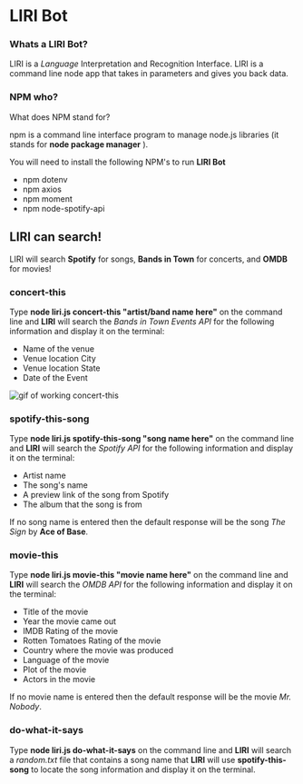 # LIRI Bot

### Whats a LIRI Bot?
LIRI is a _Language_ Interpretation and Recognition Interface.  LIRI is a command line node app that takes in parameters and gives you back data.

### NPM who?
What does NPM stand for?

npm is a command line interface program to manage node.js libraries (it stands for **node package manager**  ). 

You will need to install the following NPM's to run **LIRI Bot**
* npm dotenv
* npm axios
* npm moment
* npm node-spotify-api

## LIRI can search!
LIRI will search **Spotify** for songs, **Bands in Town** for concerts, and **OMDB** for movies!

### concert-this
Type **node liri.js concert-this "artist/band name here"** on the command line and **LIRI** will search the _Bands in Town Events API_ for the following information and display it on the terminal:
* Name of the venue
* Venue location City
* Venue location State
* Date of the Event

![gif of working concert-this](https://drive.google.com/open?id=1ME2jXw9--cr76KwSRpU6lSk5lYbf11kc)

### spotify-this-song
Type **node liri.js spotify-this-song "song name here"** on the command line and **LIRI** will search the _Spotify API_ for the following information and display it on the terminal:
* Artist name
* The song's name
* A preview link of the song from Spotify
* The album that the song is from

If no song name is entered then the default response will be the song _The Sign_ by **Ace of Base**.

### movie-this
Type **node liri.js movie-this "movie name here"** on the command line and  **LIRI** will search the _OMDB API_  for the following information and display it on the terminal:
* Title of the movie
* Year the movie came out
* IMDB Rating of the movie
* Rotten Tomatoes Rating of the movie
* Country where the movie was produced
* Language of the movie
* Plot of the movie
* Actors in the movie

If no movie name is entered then the default response will be the movie _Mr. Nobody_.

### do-what-it-says
Type **node liri.js do-what-it-says** on the command line and **LIRI** will search a _random.txt_ file that contains a song name that **LIRI** will use **spotify-this-song** to locate the song information and display it on the terminal.
